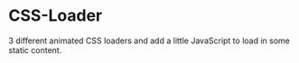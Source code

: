 # CSS-Loader
3 different animated CSS loaders and add a little JavaScript to load in some static content. 
